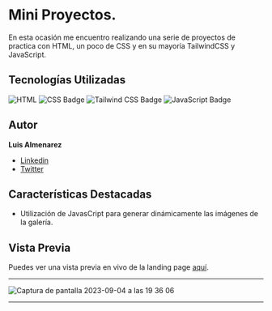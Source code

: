 # Mini Proyectos.

En esta ocasión me encuentro realizando una serie de proyectos de practica con HTML, un poco de CSS y en su mayoría TailwindCSS y JavaScript.
## Tecnologías Utilizadas

![HTML](https://img.shields.io/badge/-HTML-ff4500?style=flat&logo=html5&logoColor=white)
![CSS Badge](https://img.shields.io/badge/-CSS-007ACC?style=flat&logo=css3&logoColor=white)
![Tailwind CSS Badge](https://img.shields.io/badge/-Tailwind_CSS-38B2AC?style=flat&logo=tailwind-css&logoColor=white)
![JavaScript Badge](https://img.shields.io/badge/-JavaScript-F7DF1E?style=flat&logo=javascript&logoColor=black)


## Autor

**Luis Almenarez**

* [Linkedin](www.linkedin.com/in/luis-almenarez)
* [Twitter](https://twitter.com/Almeis_Dev)

## Características Destacadas

- Utilización de JavasCript para generar dinámicamente las imágenes de la galería.

## Vista Previa

Puedes ver una vista previa en vivo de la landing page [aquí](https://mini-projects-js.vercel.app/).


<hr>


![Captura de pantalla 2023-09-04 a las 19 36 06](https://github.com/Luis-Almenarez/MiniProjectsJS/assets/125621759/737595da-16e6-44ff-9bac-1cb25e2812b0)



<hr>

